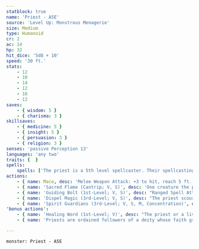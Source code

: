 ```yaml
---
statblock: true
name: 'Priest - A5E'
source: 'Level Up: Monstrous Menagerie'
size: Medium
type: Humanoid
cr: 2
ac: 14
hp: 32
hit_dice: '5d8 + 10'
speed: '30 ft.'
stats:
    - 12
    - 10
    - 14
    - 12
    - 16
    - 12
saves:
    - { wisdom: 5 }
    - { charisma: 3 }
skillsaves:
    - { medicine: 5 }
    - { insight: 5 }
    - { persuasion: 3 }
    - { religion: 3 }
senses: 'passive Perception 13'
languages: 'any two'
traits: {  }
spells:
    spells: ['The priest is a 5th level spellcaster. Their spellcasting ability is Wisdom (spell save DC 13, +5 to hit with spell attacks). They have the following cleric spells prepared:', 'Cantrips (at will): light, sacred flame, thaumaturgy', '1st-level (4 slots): ceremony, detect evil and good, guiding bolt, healing word', '2nd-level (3 slots): lesser restoration, zone of truth', '3rd-level (2 slots): dispel magic, spirit guardians']
actions:
    - { name: Mace, desc: 'Melee Weapon Attack: +3 to hit, reach 5 ft., one target. Hit: 4 (1d6 + 1) bludgeoning damage. On a hit, the priest can expend a spell slot to deal 7 (2d6) radiant damage, plus an extra 3 (1d6) radiant damage for each level of the spell slot expended above 1st.' }
    - { name: 'Sacred Flame (Cantrip; V, S)', desc: 'One creature the priest can see within 60 feet makes a DC 13 Dexterity saving throw, taking 9 (2d8) radiant damage on a failure. This spell ignores cover.' }
    - { name: 'Guiding Bolt (1st-Level; V, S)', desc: "Ranged Spell Attack: +5 to hit, range 120 ft., one target. Hit: 14 (4d6) radiant damage, and the next attack roll made against the target before the end of the priest's next turn has advantage." }
    - { name: 'Dispel Magic (3rd-Level; V, S)', desc: "The priest scours the magic from one creature, object, or magical effect within 120 feet that they can see. A spell ends if it was cast with a 3rd-level or lower spell slot. For spells using a 4th-level or higher spell slot, the priest makes a Wisdom ability check (DC 10 + the spell's level) for each one, ending the effect on a success." }
    - { name: 'Spirit Guardians (3rd-Level; V, S, M, Concentration)', desc: "Spectral forms surround the priest in a 10-foot radius for 10 minutes. The priest can choose creatures they can see to be unaffected by the spell. Other creatures treat the area as difficult terrain, and when a creature enters the area for the first time on a turn or starts its turn there, it makes a DC 13 Wisdom saving throw, taking 10 (3d6) radiant or necrotic damage (priest's choice) on a failure or half damage on a success." }
'bonus actions':
    - { name: 'Healing Word (1st-Level; V)', desc: "The priest or a living creature within 60 feet regains 5 (1d4 + 3) hit points. The priest can't cast this spell and a 1st-level or higher spell on the same turn." }
    - { name: 'Priests are ordained followers of a deity whose faith grants them spellcasting abilities', desc: 'In a small community lucky enough to have one, a priest is the primary spiritual leader, healer, and defender against supernatural evil. In a city, a priest might lead prayers at a temple, sometimes under the guidance of a high priest.' }

---
```

```statblock
monster: Priest - A5E
```
